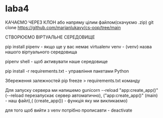 # laba4
КАЧАЄМО ЧЕРЕЗ КЛОН або напряму цілим файлом(скачуємо .zip) git clone https://github.com/marjanlukavy/cs-oop/tree/main

СТВОРЮЄМО ВІРТУАЛЬНЕ СЕРЕДОВИЩЕ

pip install pipenv - якщо ще у вас немає virtualenv venv - (venv) назва нашого віртуального середовища

pipenv shell - щоб активувати наше середовище

pip install -r requirements.txt - управління пакетами Python

Збереження залежностей pip freeze > requirements.txt команду

Для запуску сервера ми напишемо gunicorn --reload "app:create_app()" (--reload перезапускає сервер автоматично), ("app:create_app()" (main) - наш файл),( (create_app()) - функція яку ми викликаємо)

для того щоб вийти з venv потрібно прописавти - deactivate
